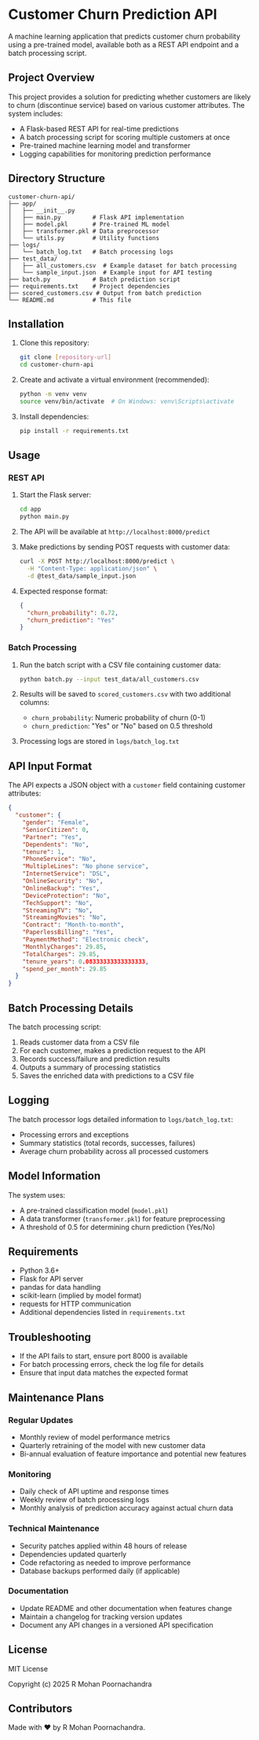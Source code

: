 # Customer Churn Prediction API

A machine learning application that predicts customer churn probability using a pre-trained model, available both as a REST API endpoint and a batch processing script.

## Project Overview

This project provides a solution for predicting whether customers are likely to churn (discontinue service) based on various customer attributes. The system includes:

- A Flask-based REST API for real-time predictions
- A batch processing script for scoring multiple customers at once
- Pre-trained machine learning model and transformer
- Logging capabilities for monitoring prediction performance

## Directory Structure

```
customer-churn-api/
├── app/
│   ├── __init__.py
│   ├── main.py         # Flask API implementation
│   ├── model.pkl       # Pre-trained ML model
│   ├── transformer.pkl # Data preprocessor
│   └── utils.py        # Utility functions
├── logs/
│   └── batch_log.txt   # Batch processing logs
├── test_data/
│   ├── all_customers.csv  # Example dataset for batch processing
│   └── sample_input.json  # Example input for API testing
├── batch.py            # Batch prediction script
├── requirements.txt    # Project dependencies
├── scored_customers.csv # Output from batch prediction
└── README.md           # This file
```

## Installation

1. Clone this repository:
   ```bash
   git clone [repository-url]
   cd customer-churn-api
   ```

2. Create and activate a virtual environment (recommended):
   ```bash
   python -m venv venv
   source venv/bin/activate  # On Windows: venv\Scripts\activate
   ```

3. Install dependencies:
   ```bash
   pip install -r requirements.txt
   ```

## Usage

### REST API

1. Start the Flask server:
   ```bash
   cd app
   python main.py
   ```

2. The API will be available at `http://localhost:8000/predict`

3. Make predictions by sending POST requests with customer data:
   ```bash
   curl -X POST http://localhost:8000/predict \
     -H "Content-Type: application/json" \
     -d @test_data/sample_input.json
   ```

4. Expected response format:
   ```json
   {
     "churn_probability": 0.72,
     "churn_prediction": "Yes"
   }
   ```

### Batch Processing

1. Run the batch script with a CSV file containing customer data:
   ```bash
   python batch.py --input test_data/all_customers.csv
   ```

2. Results will be saved to `scored_customers.csv` with two additional columns:
   - `churn_probability`: Numeric probability of churn (0-1)
   - `churn_prediction`: "Yes" or "No" based on 0.5 threshold

3. Processing logs are stored in `logs/batch_log.txt`

## API Input Format

The API expects a JSON object with a `customer` field containing customer attributes:

```json
{
  "customer": {
    "gender": "Female",
    "SeniorCitizen": 0,
    "Partner": "Yes",
    "Dependents": "No",
    "tenure": 1,
    "PhoneService": "No",
    "MultipleLines": "No phone service",
    "InternetService": "DSL",
    "OnlineSecurity": "No",
    "OnlineBackup": "Yes",
    "DeviceProtection": "No",
    "TechSupport": "No",
    "StreamingTV": "No",
    "StreamingMovies": "No",
    "Contract": "Month-to-month",
    "PaperlessBilling": "Yes",
    "PaymentMethod": "Electronic check",
    "MonthlyCharges": 29.85,
    "TotalCharges": 29.85,
    "tenure_years": 0.08333333333333333,
    "spend_per_month": 29.85
  }
}
```

## Batch Processing Details

The batch processing script:
1. Reads customer data from a CSV file
2. For each customer, makes a prediction request to the API
3. Records success/failure and prediction results
4. Outputs a summary of processing statistics
5. Saves the enriched data with predictions to a CSV file

## Logging

The batch processor logs detailed information to `logs/batch_log.txt`:
- Processing errors and exceptions
- Summary statistics (total records, successes, failures)
- Average churn probability across all processed customers

## Model Information

The system uses:
- A pre-trained classification model (`model.pkl`) 
- A data transformer (`transformer.pkl`) for feature preprocessing
- A threshold of 0.5 for determining churn prediction (Yes/No)

## Requirements

- Python 3.6+
- Flask for API server
- pandas for data handling
- scikit-learn (implied by model format)
- requests for HTTP communication
- Additional dependencies listed in `requirements.txt`

## Troubleshooting

- If the API fails to start, ensure port 8000 is available
- For batch processing errors, check the log file for details
- Ensure that input data matches the expected format

## Maintenance Plans

### Regular Updates
- Monthly review of model performance metrics
- Quarterly retraining of the model with new customer data
- Bi-annual evaluation of feature importance and potential new features

### Monitoring
- Daily check of API uptime and response times
- Weekly review of batch processing logs
- Monthly analysis of prediction accuracy against actual churn data

### Technical Maintenance
- Security patches applied within 48 hours of release
- Dependencies updated quarterly
- Code refactoring as needed to improve performance
- Database backups performed daily (if applicable)

### Documentation
- Update README and other documentation when features change
- Maintain a changelog for tracking version updates
- Document any API changes in a versioned API specification

## License
MIT License

Copyright (c) 2025 R Mohan Poornachandra

## Contributors

Made with ❤️ by R Mohan Poornachandra.

